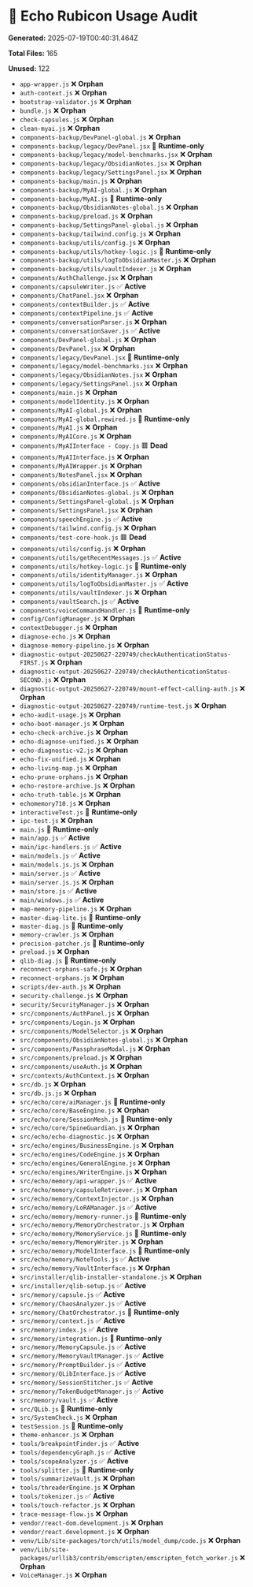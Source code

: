 # 📄 Echo Rubicon Usage Audit

**Generated:** 2025-07-19T00:40:31.464Z

**Total Files:** 165

**Unused:** 122

- `app-wrapper.js` ❌ **Orphan**
- `auth-context.js` ❌ **Orphan**
- `bootstrap-validator.js` ❌ **Orphan**
- `bundle.js` ❌ **Orphan**
- `check-capsules.js` ❌ **Orphan**
- `clean-myai.js` ❌ **Orphan**
- `components-backup/DevPanel-global.js` ❌ **Orphan**
- `components-backup/legacy/DevPanel.jsx` 🧪 **Runtime-only**
- `components-backup/legacy/model-benchmarks.jsx` ❌ **Orphan**
- `components-backup/legacy/ObsidianNotes.jsx` ❌ **Orphan**
- `components-backup/legacy/SettingsPanel.jsx` ❌ **Orphan**
- `components-backup/main.js` ❌ **Orphan**
- `components-backup/MyAI-global.js` ❌ **Orphan**
- `components-backup/MyAI.js` 🧪 **Runtime-only**
- `components-backup/ObsidianNotes-global.js` ❌ **Orphan**
- `components-backup/preload.js` ❌ **Orphan**
- `components-backup/SettingsPanel-global.js` ❌ **Orphan**
- `components-backup/tailwind.config.js` ❌ **Orphan**
- `components-backup/utils/config.js` ❌ **Orphan**
- `components-backup/utils/hotkey-logic.js` 🧪 **Runtime-only**
- `components-backup/utils/logToObsidianMaster.js` ❌ **Orphan**
- `components-backup/utils/vaultIndexer.js` ❌ **Orphan**
- `components/AuthChallenge.jsx` ❌ **Orphan**
- `components/capsuleWriter.js` ✅ **Active**
- `components/ChatPanel.jsx` ❌ **Orphan**
- `components/contextBuilder.js` ✅ **Active**
- `components/contextPipeline.js` ✅ **Active**
- `components/conversationParser.js` ❌ **Orphan**
- `components/conversationSaver.js` ✅ **Active**
- `components/DevPanel-global.js` ❌ **Orphan**
- `components/DevPanel.jsx` ❌ **Orphan**
- `components/legacy/DevPanel.jsx` 🧪 **Runtime-only**
- `components/legacy/model-benchmarks.jsx` ❌ **Orphan**
- `components/legacy/ObsidianNotes.jsx` ❌ **Orphan**
- `components/legacy/SettingsPanel.jsx` ❌ **Orphan**
- `components/main.js` ❌ **Orphan**
- `components/modelIdentity.js` ❌ **Orphan**
- `components/MyAI-global.js` ❌ **Orphan**
- `components/MyAI-global.rewired.js` 🧪 **Runtime-only**
- `components/MyAI.js` ❌ **Orphan**
- `components/MyAICore.js` ❌ **Orphan**
- `components/MyAIInterface - Copy.js` 🟥 **Dead**
- `components/MyAIInterface.js` ❌ **Orphan**
- `components/MyAIWrapper.js` ❌ **Orphan**
- `components/NotesPanel.jsx` ❌ **Orphan**
- `components/obsidianInterface.js` ✅ **Active**
- `components/ObsidianNotes-global.js` ❌ **Orphan**
- `components/SettingsPanel-global.js` ❌ **Orphan**
- `components/SettingsPanel.jsx` ❌ **Orphan**
- `components/speechEngine.js` ✅ **Active**
- `components/tailwind.config.js` ❌ **Orphan**
- `components/test-core-hook.js` 🟥 **Dead**
- `components/utils/config.js` ❌ **Orphan**
- `components/utils/getRecentMessages.js` ✅ **Active**
- `components/utils/hotkey-logic.js` 🧪 **Runtime-only**
- `components/utils/identityManager.js` ❌ **Orphan**
- `components/utils/logToObsidianMaster.js` ✅ **Active**
- `components/utils/vaultIndexer.js` ❌ **Orphan**
- `components/vaultSearch.js` ✅ **Active**
- `components/voiceCommandHandler.js` 🧪 **Runtime-only**
- `config/ConfigManager.js` ❌ **Orphan**
- `contextDebugger.js` ❌ **Orphan**
- `diagnose-echo.js` ❌ **Orphan**
- `diagnose-memory-pipeline.js` ❌ **Orphan**
- `diagnostic-output-20250627-220749/checkAuthenticationStatus-FIRST.js` ❌ **Orphan**
- `diagnostic-output-20250627-220749/checkAuthenticationStatus-SECOND.js` ❌ **Orphan**
- `diagnostic-output-20250627-220749/mount-effect-calling-auth.js` ❌ **Orphan**
- `diagnostic-output-20250627-220749/runtime-test.js` ❌ **Orphan**
- `echo-audit-usage.js` ❌ **Orphan**
- `echo-boot-manager.js` ❌ **Orphan**
- `echo-check-archive.js` ❌ **Orphan**
- `echo-diagnose-unified.js` ❌ **Orphan**
- `echo-diagnostic-v2.js` ❌ **Orphan**
- `echo-fix-unified.js` ❌ **Orphan**
- `echo-living-map.js` ❌ **Orphan**
- `echo-prune-orphans.js` ❌ **Orphan**
- `echo-restore-archive.js` ❌ **Orphan**
- `echo-truth-table.js` ❌ **Orphan**
- `echomemory710.js` ❌ **Orphan**
- `interactiveTest.js` 🧪 **Runtime-only**
- `ipc-test.js` ❌ **Orphan**
- `main.js` 🧪 **Runtime-only**
- `main/app.js` ✅ **Active**
- `main/ipc-handlers.js` ✅ **Active**
- `main/models.js` ✅ **Active**
- `main/models.js.js` ❌ **Orphan**
- `main/server.js` ✅ **Active**
- `main/server.js.js` ❌ **Orphan**
- `main/store.js` ✅ **Active**
- `main/windows.js` ✅ **Active**
- `map-memory-pipeline.js` ❌ **Orphan**
- `master-diag-lite.js` 🧪 **Runtime-only**
- `master-diag.js` 🧪 **Runtime-only**
- `memory-crawler.js` ❌ **Orphan**
- `precision-patcher.js` 🧪 **Runtime-only**
- `preload.js` ❌ **Orphan**
- `qlib-diag.js` 🧪 **Runtime-only**
- `reconnect-orphans-safe.js` ❌ **Orphan**
- `reconnect-orphans.js` ❌ **Orphan**
- `scripts/dev-auth.js` ❌ **Orphan**
- `security-challenge.js` ❌ **Orphan**
- `security/SecurityManager.js` ❌ **Orphan**
- `src/components/AuthPanel.js` ❌ **Orphan**
- `src/components/Login.js` ❌ **Orphan**
- `src/components/ModelSelector.js` ❌ **Orphan**
- `src/components/ObsidianNotes-global.js` ❌ **Orphan**
- `src/components/PassphraseModal.js` ❌ **Orphan**
- `src/components/preload.js` ❌ **Orphan**
- `src/components/useAuth.js` ❌ **Orphan**
- `src/contexts/AuthContext.js` ❌ **Orphan**
- `src/db.js` ❌ **Orphan**
- `src/db.js.js` ❌ **Orphan**
- `src/echo/core/aiManager.js` 🧪 **Runtime-only**
- `src/echo/core/BaseEngine.js` ❌ **Orphan**
- `src/echo/core/SessionMesh.js` 🧪 **Runtime-only**
- `src/echo/core/SpineGuardian.js` ❌ **Orphan**
- `src/echo/echo-diagnostic.js` ❌ **Orphan**
- `src/echo/engines/BusinessEngine.js` ❌ **Orphan**
- `src/echo/engines/CodeEngine.js` ❌ **Orphan**
- `src/echo/engines/GeneralEngine.js` ❌ **Orphan**
- `src/echo/engines/WriterEngine.js` ❌ **Orphan**
- `src/echo/memory/api-wrapper.js` ✅ **Active**
- `src/echo/memory/capsuleRetriever.js` ❌ **Orphan**
- `src/echo/memory/ContextInjector.js` ❌ **Orphan**
- `src/echo/memory/LoRAManager.js` ✅ **Active**
- `src/echo/memory/memory-runner.js` 🧪 **Runtime-only**
- `src/echo/memory/MemoryOrchestrator.js` ❌ **Orphan**
- `src/echo/memory/MemoryService.js` 🧪 **Runtime-only**
- `src/echo/memory/MemoryWriter.js` ❌ **Orphan**
- `src/echo/memory/ModelInterface.js` 🧪 **Runtime-only**
- `src/echo/memory/NoteTools.js` ✅ **Active**
- `src/echo/memory/VaultInterface.js` ❌ **Orphan**
- `src/installer/qlib-installer-standalone.js` ❌ **Orphan**
- `src/installer/qlib-setup.js` ✅ **Active**
- `src/memory/capsule.js` ✅ **Active**
- `src/memory/ChaosAnalyzer.js` ✅ **Active**
- `src/memory/ChatOrchestrator.js` 🧪 **Runtime-only**
- `src/memory/context.js` ✅ **Active**
- `src/memory/index.js` ✅ **Active**
- `src/memory/integration.js` 🧪 **Runtime-only**
- `src/memory/MemoryCapsule.js` ✅ **Active**
- `src/memory/MemoryVaultManager.js` ✅ **Active**
- `src/memory/PromptBuilder.js` ✅ **Active**
- `src/memory/QLibInterface.js` ✅ **Active**
- `src/memory/SessionStitcher.js` ✅ **Active**
- `src/memory/TokenBudgetManager.js` ✅ **Active**
- `src/memory/vault.js` ✅ **Active**
- `src/QLib.js` 🧪 **Runtime-only**
- `src/SystemCheck.js` ❌ **Orphan**
- `testSession.js` 🧪 **Runtime-only**
- `theme-enhancer.js` ❌ **Orphan**
- `tools/breakpointFinder.js` ✅ **Active**
- `tools/dependencyGraph.js` ✅ **Active**
- `tools/scopeAnalyzer.js` ✅ **Active**
- `tools/splitter.js` 🧪 **Runtime-only**
- `tools/summarizeVault.js` ❌ **Orphan**
- `tools/threaderEngine.js` ❌ **Orphan**
- `tools/tokenizer.js` ✅ **Active**
- `tools/touch-refactor.js` ❌ **Orphan**
- `trace-message-flow.js` ❌ **Orphan**
- `vendor/react-dom.development.js` ❌ **Orphan**
- `vendor/react.development.js` ❌ **Orphan**
- `venv/Lib/site-packages/torch/utils/model_dump/code.js` ❌ **Orphan**
- `venv/Lib/site-packages/urllib3/contrib/emscripten/emscripten_fetch_worker.js` ❌ **Orphan**
- `VoiceManager.js` ❌ **Orphan**